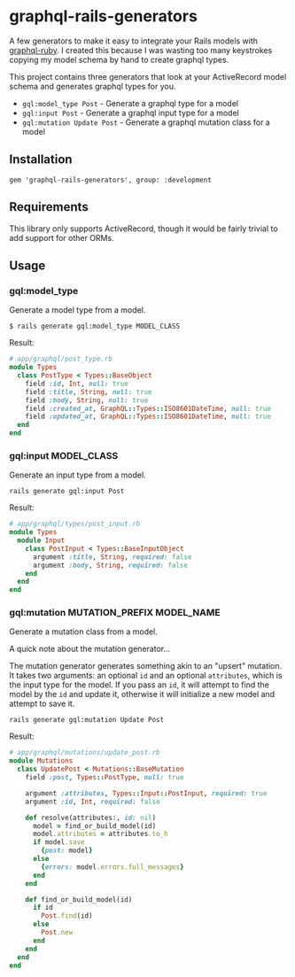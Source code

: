 # graphql-rails-generators

A few generators to make it easy to integrate your Rails models with [graphql-ruby](https://github.com/rmosolgo/graphql-ruby). I created this because I was wasting too many keystrokes copying my model schema by hand to create graphql types.

This project contains three generators that look at your ActiveRecord model schema and generates graphql types for you.

* `gql:model_type Post` - Generate a graphql type for a model
* `gql:input Post` - Generate a graphql input type for a model
* `gql:mutation Update Post` - Generate a graphql mutation class for a model

## Installation

```
gem 'graphql-rails-generators', group: :development
```

## Requirements

This library only supports ActiveRecord, though it would be fairly trivial to add support for other ORMs.

## Usage

### gql:model_type

Generate a model type from a model.

```
$ rails generate gql:model_type MODEL_CLASS
```

Result:

```ruby
# app/graphql/post_type.rb
module Types
  class PostType < Types::BaseObject
    field :id, Int, null: true
    field :title, String, null: true
    field :body, String, null: true
    field :created_at, GraphQL::Types::ISO8601DateTime, null: true
    field :updated_at, GraphQL::Types::ISO8601DateTime, null: true
  end
end
```

### gql:input MODEL_CLASS

Generate an input type from a model.

```
rails generate gql:input Post
```

Result:
```ruby
# app/graphql/types/post_input.rb
module Types
  module Input
    class PostInput < Types::BaseInputObject
      argument :title, String, required: false
      argument :body, String, required: false
    end
  end
end
```

### gql:mutation MUTATION_PREFIX MODEL_NAME

Generate a mutation class from a model.

A quick note about the mutation generator...

The mutation generator generates something akin to an "upsert" mutation. It takes two arguments: an optional `id` and an optional `attributes`, which is the input type for the model. If you pass an `id`, it will attempt to find the model by the `id` and update it, otherwise it will initialize a new model and attempt to save it.

```
rails generate gql:mutation Update Post
```

Result:
```ruby
# app/graphql/mutations/update_post.rb
module Mutations
  class UpdatePost < Mutations::BaseMutation
    field :post, Types::PostType, null: true

    argument :attributes, Types::Input::PostInput, required: true
    argument :id, Int, required: false

    def resolve(attributes:, id: nil)
      model = find_or_build_model(id)
      model.attributes = attributes.to_h
      if model.save
        {post: model}
      else
        {errors: model.errors.full_messages}
      end
    end

    def find_or_build_model(id)
      if id
        Post.find(id)
      else
        Post.new
      end
    end
  end
end
```